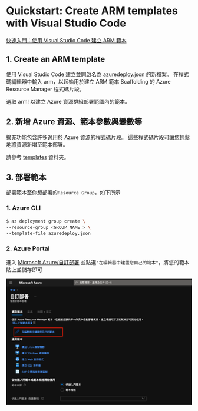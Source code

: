 # Quickstart: Create ARM templates with Visual Studio Code

[快速入門：使用 Visual Studio Code 建立 ARM 範本](https://docs.microsoft.com/zh-tw/azure/azure-resource-manager/templates/quickstart-create-templates-use-visual-studio-code?tabs=CLI)

## 1. Create an ARM template

使用 Visual Studio Code 建立並開啟名為 azuredeploy.json 的新檔案。 在程式碼編輯器中輸入 arm，以起始用於建立 ARM 範本 Scaffolding 的 Azure Resource Manager 程式碼片段。

選取 arm! 以建立 Azure 資源群組部署範圍內的範本。

## 2. 新增 Azure 資源、範本參數與變數等

擴充功能包含許多適用於 Azure 資源的程式碼片段。 這些程式碼片段可讓您輕鬆地將資源新增至範本部署。

請參考 [templates](https://github.com/kaka-lin/azure-notes/tree/master/arm-template/templates) 資料夾。

## 3. 部署範本

部署範本至你想部署的`Resource Group`，如下所示

### 1. Azure CLI

```bash
$ az deployment group create \
--resource-group <GROUP_NAME > \
--template-file azuredeploy.json
```

### 2. Azure Portal

進入 [Microsoft Azure/自訂部署](https://portal.azure.com/#create/Microsoft.Template) 並點選`"在編輯器中建置您自己的範本"`，將您的範本貼上並儲存即可

![](images/custom-templates.png)
